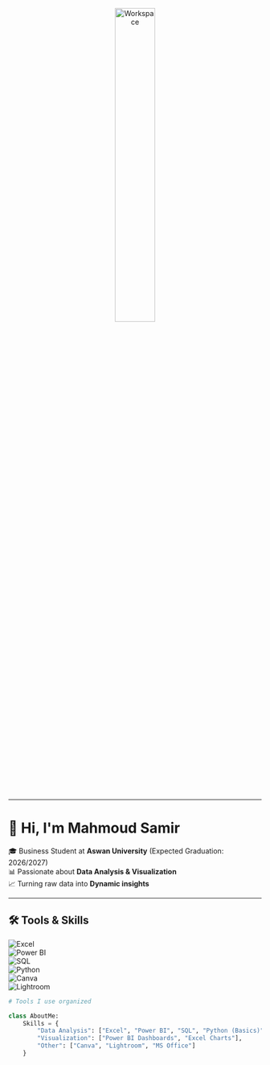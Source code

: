 <div align="center" width="50">

<img src="https://github.com/SP-XD/SP-XD/blob/main/images/dev-working_rounded.gif?raw=true" alt="Workspace"  width="40%"/><br> 

</div>

---

# 👋 Hi, I'm Mahmoud Samir  

🎓 Business Student at **Aswan University** (Expected Graduation: 2026/2027)  
📊 Passionate about **Data Analysis & Visualization**  
📈 Turning raw data into **Dynamic insights**  

---

## 🛠️ Tools & Skills  

![Excel](https://img.shields.io/badge/Excel-217346?style=flat&logo=microsoft-excel&logoColor=white)  
![Power BI](https://img.shields.io/badge/Power%20BI-F2C811?style=flat&logo=power-bi&logoColor=black)  
![SQL](https://img.shields.io/badge/SQL-336791?style=flat&logo=postgresql&logoColor=white)  
![Python](https://img.shields.io/badge/Python-FFD43B?style=flat&logo=python&logoColor=darkgreen)  
![Canva](https://img.shields.io/badge/Canva-00C4CC?style=flat&logo=canva&logoColor=white)  
![Lightroom](https://img.shields.io/badge/Adobe%20Lightroom-31A8FF?style=flat&logo=adobe-lightroom&logoColor=white)  

```python
# Tools I use organized

class AboutMe:
    Skills = {
        "Data Analysis": ["Excel", "Power BI", "SQL", "Python (Basics)"],
        "Visualization": ["Power BI Dashboards", "Excel Charts"],
        "Other": ["Canva", "Lightroom", "MS Office"]
    }

